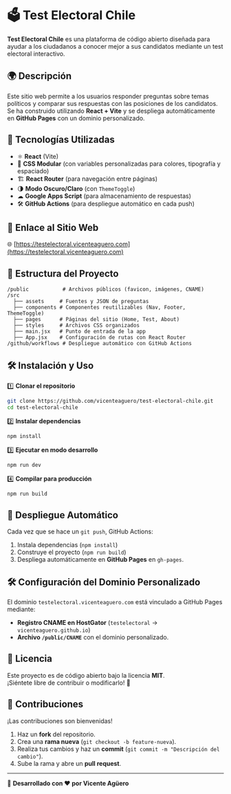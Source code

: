 # 🗳️ Test Electoral Chile

**Test Electoral Chile** es una plataforma de código abierto diseñada para ayudar a los ciudadanos a conocer mejor a sus candidatos mediante un test electoral interactivo.

## 🌍 Descripción

Este sitio web permite a los usuarios responder preguntas sobre temas políticos y comparar sus respuestas con las posiciones de los candidatos. Se ha construido utilizando **React + Vite** y se despliega automáticamente en **GitHub Pages** con un dominio personalizado.

## 🚀 Tecnologías Utilizadas

- ⚛ **React** (Vite)
- 🎨 **CSS Modular** (con variables personalizadas para colores, tipografía y espaciado)
- 🏗 **React Router** (para navegación entre páginas)
- 🌗 **Modo Oscuro/Claro** (con `ThemeToggle`)
- ☁ **Google Apps Script** (para almacenamiento de respuestas)
- 🛠 **GitHub Actions** (para despliegue automático en cada push)

## 🔗 Enlace al Sitio Web

🌐 [https://testelectoral.vicenteaguero.com](https://testelectoral.vicenteaguero.com)

## 📂 Estructura del Proyecto

```
/public           # Archivos públicos (favicon, imágenes, CNAME)
/src
  ├── assets     # Fuentes y JSON de preguntas
  ├── components # Componentes reutilizables (Nav, Footer, ThemeToggle)
  ├── pages      # Páginas del sitio (Home, Test, About)
  ├── styles     # Archivos CSS organizados
  ├── main.jsx   # Punto de entrada de la app
  ├── App.jsx    # Configuración de rutas con React Router
/github/workflows # Despliegue automático con GitHub Actions
```

## 🛠 Instalación y Uso

1️⃣ **Clonar el repositorio**

```sh
git clone https://github.com/vicenteaguero/test-electoral-chile.git
cd test-electoral-chile
```

2️⃣ **Instalar dependencias**

```sh
npm install
```

3️⃣ **Ejecutar en modo desarrollo**

```sh
npm run dev
```

4️⃣ **Compilar para producción**

```sh
npm run build
```

## 🔄 Despliegue Automático

Cada vez que se hace un `git push`, GitHub Actions:

1. Instala dependencias (`npm install`)
2. Construye el proyecto (`npm run build`)
3. Despliega automáticamente en **GitHub Pages** en `gh-pages`.

## 🛠 Configuración del Dominio Personalizado

El dominio `testelectoral.vicenteaguero.com` está vinculado a GitHub Pages mediante:

- **Registro CNAME en HostGator** (`testelectoral` → `vicenteaguero.github.io`)
- **Archivo `/public/CNAME`** con el dominio personalizado.

## 📜 Licencia

Este proyecto es de código abierto bajo la licencia **MIT**.  
¡Siéntete libre de contribuir o modificarlo! 🚀

## 🤝 Contribuciones

¡Las contribuciones son bienvenidas!

1. Haz un **fork** del repositorio.
2. Crea una **rama nueva** (`git checkout -b feature-nueva`).
3. Realiza tus cambios y haz un **commit** (`git commit -m "Descripción del cambio"`).
4. Sube la rama y abre un **pull request**.

---

🚀 **Desarrollado con ❤️ por Vicente Agüero**
